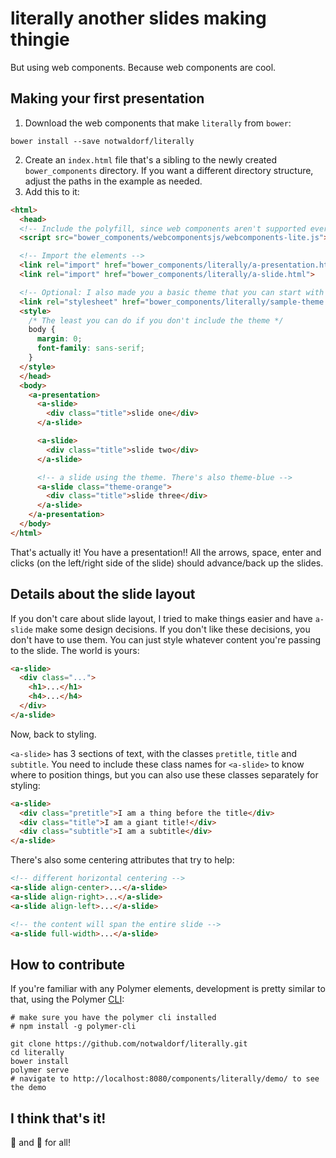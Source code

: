 # literally another slides making thingie

But using web components. Because web components are cool.

## Making your first presentation
1. Download the web components that make `literally` from `bower`:
```
bower install --save notwaldorf/literally
```
2. Create an `index.html` file that's a sibling to the newly created `bower_components` directory. If you want a different directory structure,
adjust the paths in the example as needed.
3. Add this to it:

```html
<html>
  <head>
  <!-- Include the polyfill, since web components aren't supported everywhere yet -->
  <script src="bower_components/webcomponentsjs/webcomponents-lite.js"></script>

  <!-- Import the elements -->
  <link rel="import" href="bower_components/literally/a-presentation.html">
  <link rel="import" href="bower_components/literally/a-slide.html">

  <!-- Optional: I also made you a basic theme that you can start with -->
  <link rel="stylesheet" href="bower_components/literally/sample-theme.css">
  <style>
    /* The least you can do if you don't include the theme */
    body {
      margin: 0;
      font-family: sans-serif;
    }
  </style>
  </head>
  <body>
    <a-presentation>
      <a-slide>
        <div class="title">slide one</div>
      </a-slide>

      <a-slide>
        <div class="title">slide two</div>
      </a-slide>

      <!-- a slide using the theme. There's also theme-blue -->
      <a-slide class="theme-orange">
        <div class="title">slide three</div>
      </a-slide>
    </a-presentation>
  </body>
</html>
```

That's actually it! You have a presentation!! All the arrows, space, enter and
clicks (on the left/right side of the slide) should advance/back up the slides.

## Details about the slide layout
If you don't care about slide layout, I tried to make things easier and
have `a-slide` make some design decisions.
If you don't like these decisions, you don't have to use them. You can just style whatever
content you're passing to the slide. The world is yours:
```html
<a-slide>
  <div class="...">
    <h1>...</h1>
    <h4>...</h4>
  </div>
</a-slide>
```

Now, back to styling.

`<a-slide>` has 3 sections of text, with the classes `pretitle`, `title` and `subtitle`.
You need to include these class names for `<a-slide>` to know where to position things,
but you can also use these classes separately for styling:

```html
<a-slide>
  <div class="pretitle">I am a thing before the title</div>
  <div class="title">I am a giant title!</div>
  <div class="subtitle">I am a subtitle</div>
</a-slide>
```

There's also some centering attributes that try to help:

```html
<!-- different horizontal centering -->
<a-slide align-center>...</a-slide>
<a-slide align-right>...</a-slide>
<a-slide align-left>...</a-slide>

<!-- the content will span the entire slide -->
<a-slide full-width>...</a-slide>
```

## How to contribute
If you're familiar with any Polymer elements, development is pretty similar
to that, using the Polymer [CLI](https://www.polymer-project.org/1.0/docs/tools/polymer-cli):

```
# make sure you have the polymer cli installed
# npm install -g polymer-cli

git clone https://github.com/notwaldorf/literally.git
cd literally
bower install
polymer serve
# navigate to http://localhost:8080/components/literally/demo/ to see the demo
```

## I think that's it!
🍰 and 🍷 for all!
